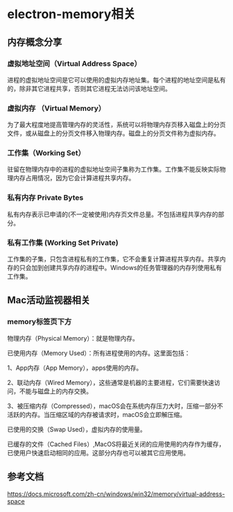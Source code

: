 # electron-memory相关

## 内存概念分享

### 虚拟地址空间（Virtual Address Space）

进程的虚拟地址空间是它可以使用的虚拟内存地址集。每个进程的地址空间是私有的，除非其它进程共享，否则其它进程无法访问该地址空间。

### 虚拟内存 （Virtual Memory）

为了最大程度地提高管理内存的灵活性，系统可以将物理内存页移入磁盘上的分页文件，或从磁盘上的分页文件移入物理内存。磁盘上的分页文件称为虚拟内存。

### 工作集（Working Set）

驻留在物理内存中的进程的虚拟地址空间子集称为工作集。工作集不能反映实际物理内存占用情况，因为它会计算进程共享内存。

### 私有内存 Private Bytes

私有内存表示已申请的(不一定被使用)内存页文件总量。不包括进程共享内存的部分。

### 私有工作集 (Working Set Private)

工作集的子集，只包含进程私有的工作集，它不会重复计算进程共享内存。共享内存的只会加到创建共享内存的进程中。Windows的任务管理器的内存列使用私有工作集。

## Mac活动监视器相关

### memory标签页下方

物理内存（Physical Memory）：就是物理内存。

已使用内存（Memory Used）：所有进程使用的内存。这里面包括：

1、App内存（App Memory），apps使用的内存。

2、联动内存（Wired Memory），这些通常是机器的主要进程，它们需要快速访问，不能与磁盘上的内存交换。

3、被压缩内存（Compressed），macOS会在系统内存压力大时，压缩一部分不活跃的内存。当压缩区域的内存被请求时，macOS会立即解压缩。

已使用的交换（Swap Used），虚拟内存的使用量。

已缓存的文件（Cached Files）,MacOS将最近关闭的应用使用的内存作为缓存，已使用户快速启动相同的应用。这部分内存也可以被其它应用使用。




## 参考文档

https://docs.microsoft.com/zh-cn/windows/win32/memory/virtual-address-space

